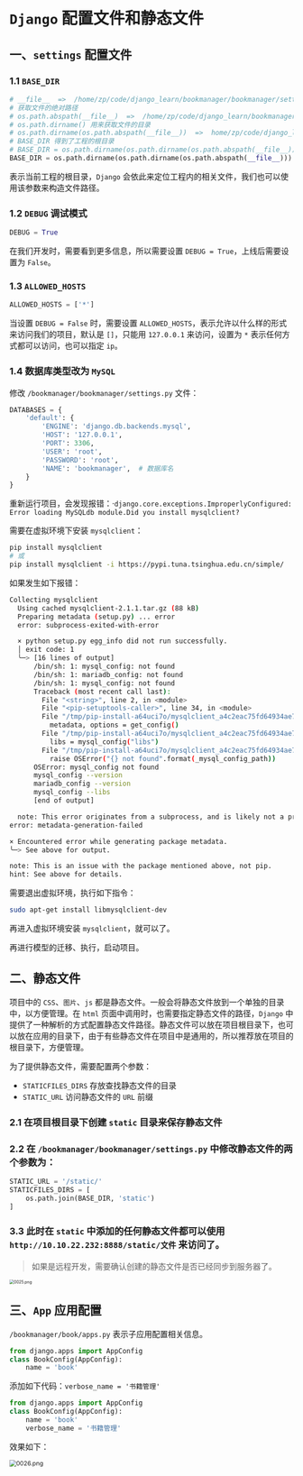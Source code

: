 # `Django` 配置文件和静态文件

## 一、`settings` 配置文件

### 1.1  `BASE_DIR`

```python
# __file__  =>  /home/zp/code/django_learn/bookmanager/bookmanager/settings.py
# 获取文件的绝对路径
# os.path.abspath(__file__)  =>  /home/zp/code/django_learn/bookmanager/bookmanager/settings.py
# os.path.dirname() 用来获取文件的目录
# os.path.dirname(os.path.abspath(__file__))  =>  home/zp/code/django_learn/bookmanager/bookmanager
# BASE_DIR 得到了工程的根目录
# BASE_DIR = os.path.dirname(os.path.dirname(os.path.abspath(__file__)))
BASE_DIR = os.path.dirname(os.path.dirname(os.path.abspath(__file__)))
```

表示当前工程的根目录，`Django` 会依此来定位工程内的相关文件，我们也可以使用该参数来构造文件路径。

### 1.2  `DEBUG` 调试模式

```python
DEBUG = True
```

在我们开发时，需要看到更多信息，所以需要设置 `DEBUG = True`，上线后需要设置为 `False`。

### 1.3  `ALLOWED_HOSTS`

```python
ALLOWED_HOSTS = ['*']
```

 当设置 `DEBUG = False` 时，需要设置 `ALLOWED_HOSTS`，表示允许以什么样的形式来访问我们的项目，默认是 `[]`，只能用 `127.0.0.1` 来访问，设置为 `*` 表示任何方式都可以访问，也可以指定 `ip`。

### 1.4 数据库类型改为 `MySQL`

修改 `/bookmanager/bookmanager/settings.py` 文件：

```python
DATABASES = {
    'default': {
        'ENGINE': 'django.db.backends.mysql',
        'HOST': '127.0.0.1',
        'PORT': 3306,
        'USER': 'root',
        'PASSWORD': 'root',
        'NAME': 'bookmanager',  # 数据库名
    }
}
```

重新运行项目，会发现报错：·`django.core.exceptions.ImproperlyConfigured: Error loading MySQLdb module.Did you install mysqlclient?`

需要在虚拟环境下安装 `mysqlclient`：

```bash
pip install mysqlclient
# 或
pip install mysqlclient -i https://pypi.tuna.tsinghua.edu.cn/simple/
```

如果发生如下报错：

```bash
Collecting mysqlclient
  Using cached mysqlclient-2.1.1.tar.gz (88 kB)
  Preparing metadata (setup.py) ... error
  error: subprocess-exited-with-error

  × python setup.py egg_info did not run successfully.
  │ exit code: 1
  ╰─> [16 lines of output]
      /bin/sh: 1: mysql_config: not found
      /bin/sh: 1: mariadb_config: not found
      /bin/sh: 1: mysql_config: not found
      Traceback (most recent call last):
        File "<string>", line 2, in <module>
        File "<pip-setuptools-caller>", line 34, in <module>
        File "/tmp/pip-install-a64uci7o/mysqlclient_a4c2eac75fd64934ae7611616d449d27/setup.py", line 15, in <module>
          metadata, options = get_config()
        File "/tmp/pip-install-a64uci7o/mysqlclient_a4c2eac75fd64934ae7611616d449d27/setup_posix.py", line 70, in get_config
          libs = mysql_config("libs")
        File "/tmp/pip-install-a64uci7o/mysqlclient_a4c2eac75fd64934ae7611616d449d27/setup_posix.py", line 31, in mysql_config
          raise OSError("{} not found".format(_mysql_config_path))
      OSError: mysql_config not found
      mysql_config --version
      mariadb_config --version
      mysql_config --libs
      [end of output]

  note: This error originates from a subprocess, and is likely not a problem with pip.
error: metadata-generation-failed

× Encountered error while generating package metadata.
╰─> See above for output.

note: This is an issue with the package mentioned above, not pip.
hint: See above for details.
```

需要退出虚拟环境，执行如下指令：

```bash
sudo apt-get install libmysqlclient-dev
```



再进入虚拟环境安装 `mysqlclient`，就可以了。

再进行模型的迁移、执行，启动项目。

## 二、静态文件

项目中的 `CSS`、`图片`、`js` 都是静态文件。一般会将静态文件放到一个单独的目录中，以方便管理。在 `html` 页面中调用时，也需要指定静态文件的路径，`Django` 中提供了一种解析的方式配置静态文件路径。静态文件可以放在项目根目录下，也可以放在应用的目录下，由于有些静态文件在项目中是通用的，所以推荐放在项目的根目录下，方便管理。

为了提供静态文件，需要配置两个参数：

* `STATICFILES_DIRS` 存放查找静态文件的目录
* `STATIC_URL` 访问静态文件的 `URL` 前缀

### 2.1 在项目根目录下创建 `static` 目录来保存静态文件

### 2.2 在 `/bookmanager/bookmanager/settings.py` 中修改静态文件的两个参数为：

```python
STATIC_URL = '/static/'
STATICFILES_DIRS = [
    os.path.join(BASE_DIR, 'static')
]
```

### 3.3 此时在 `static` 中添加的任何静态文件都可以使用 `http://10.10.22.232:8888/static/文件` 来访问了。

> 如果是远程开发，需要确认创建的静态文件是否已经同步到服务器了。

<img src="http://django_learn.zhangpan.online/static/0025.png" alt="0025.png" style="zoom:50%;" />

## 三、`App` 应用配置

`/bookmanager/book/apps.py`  表示子应用配置相关信息。

```python
from django.apps import AppConfig
class BookConfig(AppConfig):
    name = 'book'
```

添加如下代码：`verbose_name = '书籍管理'`

```python
from django.apps import AppConfig
class BookConfig(AppConfig):
    name = 'book'
    verbose_name = '书籍管理'
```

效果如下：

<img src="http://django_learn.zhangpan.online/static/0026.png" alt="0026.png" style="zoom:75%;" />

